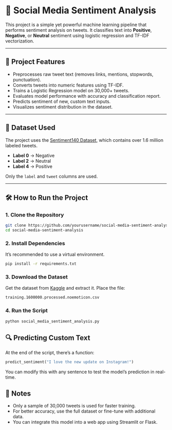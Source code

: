 # 🧠 Social Media Sentiment Analysis

This project is a simple yet powerful machine learning pipeline that performs sentiment analysis on tweets. It classifies text into **Positive**, **Negative**, or **Neutral** sentiment using logistic regression and TF-IDF vectorization.

---

## 📌 Project Features

- Preprocesses raw tweet text (removes links, mentions, stopwords, punctuation).
- Converts tweets into numeric features using TF-IDF.
- Trains a Logistic Regression model on 30,000+ tweets.
- Evaluates model performance with accuracy and classification report.
- Predicts sentiment of new, custom text inputs.
- Visualizes sentiment distribution in the dataset.

---

## 📂 Dataset Used

The project uses the [Sentiment140 Dataset](https://www.kaggle.com/datasets/kazanova/sentiment140), which contains over 1.6 million labeled tweets.

- **Label 0** → Negative  
- **Label 2** → Neutral  
- **Label 4** → Positive  

Only the `label` and `tweet` columns are used.

---

## 🛠 How to Run the Project

### 1. Clone the Repository

```bash
git clone https://github.com/yourusername/social-media-sentiment-analysis.git
cd social-media-sentiment-analysis
```

### 2. Install Dependencies
It’s recommended to use a virtual environment.

```bash
pip install -r requirements.txt
```

### 3. Download the Dataset
Get the dataset from [Kaggle](https://www.kagglecom) and extract it. Place the file:
```bash
training.1600000.processed.noemoticon.csv
```

### 4. Run the Script
```bash
python social_media_sentiment_analysis.py
```

## 🔍 Predicting Custom Text
At the end of the script, there’s a function:
```python
predict_sentiment("I love the new update on Instagram!")
```
You can modify this with any sentence to test the model’s prediction in real-time.

## 📌 Notes
- Only a sample of 30,000 tweets is used for faster training.
- For better accuracy, use the full dataset or fine-tune with additional data.
- You can integrate this model into a web app using Streamlit or Flask.
